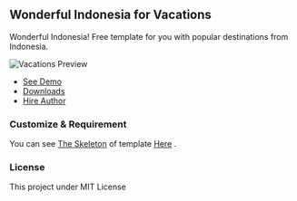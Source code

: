 ## Wonderful Indonesia for Vacations

Wonderful Indonesia! Free template for you with popular destinations from Indonesia.

![Vacations Preview](https://muhibbudins.github.io/vacations/img/previews.png)

- [See Demo](https://muhibbudins.github.io/vacations/)
- [Downloads ](https://github.com/muhibbudins/vacations/archive/master.zip)
- [Hire Author](https://www.linkedin.com/in/muhibbudins/)

### Customize & Requirement

You can see [The Skeleton](https://github.com/muhibbudins/template-skeleton) of template [Here](https://github.com/muhibbudins/template-skeleton) .

### License

This project under MIT License